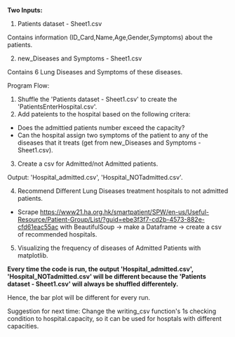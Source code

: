 **Two Inputs:**

1. Patients dataset - Sheet1.csv

Contains information (ID_Card,Name,Age,Gender,Symptoms) about the patients.

2. new_Diseases and Symptoms - Sheet1.csv

Contains 6 Lung Diseases and Symptoms of these diseases.

Program Flow:

1. Shuffle the 'Patients dataset - Sheet1.csv' to create the 'PatientsEnterHospital.csv'.
2. Add pateients to the hospital based on the following critera:

- Does the admittied patients number exceed the capacity?
- Can the hospital assign two symptoms of the patient to any of the diseases that it treats (get from new_Diseases and Symptoms - Sheet1.csv).

3. Create a csv for Admitted/not Admitted patients.

Output: 'Hospital_admitted.csv', 'Hospital_NOTadmitted.csv'.

4. Recommend Different Lung Diseases treatment hospitals to not admitted patients.

- Scrape https://www21.ha.org.hk/smartpatient/SPW/en-us/Useful-Resource/Patient-Group/List/?guid=ebe3f3f7-cd2b-4573-882e-cfd61eac55ac with BeautifulSoup -> make a Dataframe -> create a csv of recommended hospitals.

5. Visualizing the frequency of diseases of Admitted Patients with matplotlib. 

**Every time the code is run, the output 'Hospital_admitted.csv', 'Hospital_NOTadmitted.csv' will be different because the 'Patients dataset - Sheet1.csv' will always be shuffled differentely.**

Hence, the bar plot will be different for every run.

Suggestion for next time: Change the writing_csv function's 1s checking condition to hospital.capacity, so it can be used for hosptals with different capacities.
